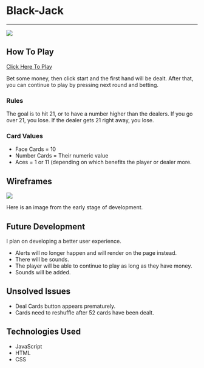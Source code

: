# Black-Jack 
***
<img src='https://i.imgur.com/Z2vDKU0.png'>


## How To Play 
<a href="https://davekoncsol.github.io/black-jack/"> Click Here To Play</a>
<p> Bet some money, then click start and the first hand will be dealt. After that, you can continue to play by pressing next round and betting.

### Rules
<p> The goal is to hit 21, or to have a number higher than the dealers. If you go over 21, you lose. If the dealer gets 21 right away, you lose. 

### Card Values
* Face Cards = 10
* Number Cards = Their numeric value
* Aces = 1 or 11 (depending on which benefits the player or dealer more.

## Wireframes

<img src='https://i.imgur.com/hU9dP3N.png'>
<p> Here is an image from the early stage of development. 

## Future Development
<p> I plan on developing a better user experience.  

* Alerts will no longer happen and will render on the page instead.
* There will be sounds.
* The player will be able to continue to play as long as they have money.
* Sounds will be added.

## Unsolved Issues
* Deal Cards button appears prematurely.
* Cards need to reshuffle after 52 cards have been dealt.

## Technologies Used
* JavaScript
* HTML
* CSS




